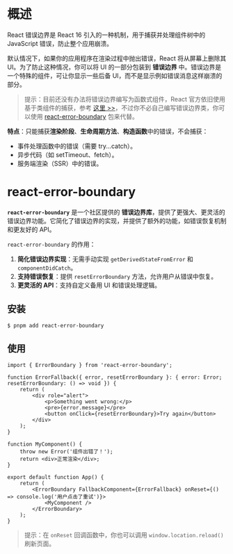 # 概述

React 错误边界是 React 16 引入的一种机制，用于捕获并处理组件树中的 JavaScript 错误，防止整个应用崩溃。

默认情况下，如果你的应用程序在渲染过程中抛出错误，React 将从屏幕上删除其 UI。为了防止这种情况，你可以将 UI 的一部分包装到 **错误边界** 中。错误边界是一个特殊的组件，可让你显示一些后备 UI，而不是显示例如错误消息这样崩溃的部分。

> 提示：目前还没有办法将错误边界编写为函数式组件，React 官方依旧使用基于类组件的捕获，参考 [这里 >>](https://zh-hans.react.dev/reference/react/Component#catching-rendering-errors-with-an-error-boundary)，不过你不必自己编写错误边界类，你可以使用 [react-error-boundary](https://github.com/bvaughn/react-error-boundary) 包来代替。

**特点**：只能捕获**渲染阶段**、**生命周期方法**、**构造函数**中的错误，不会捕获：

- 事件处理函数中的错误（需要 try...catch）。
- 异步代码（如 setTimeout、fetch）。
- 服务端渲染（SSR）中的错误。

# react-error-boundary

**`react-error-boundary`** 是一个社区提供的 **错误边界库**，提供了更强大、更灵活的错误边界功能。它简化了错误边界的实现，并提供了额外的功能，如错误恢复机制和更友好的 API。

`react-error-boundary` 的作用：

1. **简化错误边界实现**：无需手动实现 `getDerivedStateFromError` 和 `componentDidCatch`。
2. **支持错误恢复**：提供 `resetErrorBoundary` 方法，允许用户从错误中恢复。
3. **更灵活的 API**：支持自定义备用 UI 和错误处理逻辑。

## 安装

```shell
$ pnpm add react-error-boundary
```

## 使用

```tsx
import { ErrorBoundary } from 'react-error-boundary';

function ErrorFallback({ error, resetErrorBoundary }: { error: Error; resetErrorBoundary: () => void }) {
	return (
		<div role="alert">
			<p>Something went wrong:</p>
			<pre>{error.message}</pre>
			<button onClick={resetErrorBoundary}>Try again</button>
		</div>
	);
}

function MyComponent() {
	throw new Error('组件出错了！');
	return <div>正常渲染</div>;
}

export default function App() {
	return (
		<ErrorBoundary FallbackComponent={ErrorFallback} onReset={() => console.log('用户点击了重试')}>
			<MyComponent />
		</ErrorBoundary>
	);
}
```

> 提示：在 `onReset` 回调函数中，你也可以调用 `window.location.reload()` 刷新页面。

